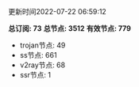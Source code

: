 更新时间2022-07-22 06:59:12

**总订阅: 73**
**总节点: 3512**
**有效节点: 779**
- trojan节点: 49
- ss节点: 661
- v2ray节点: 68
- ssr节点: 1
